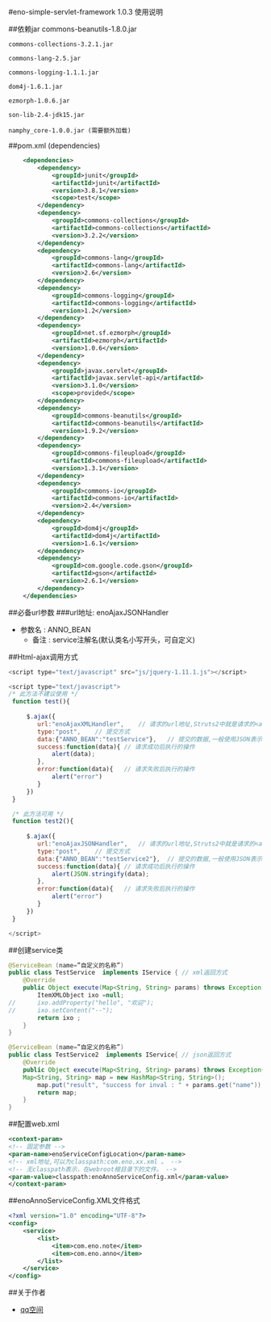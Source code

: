 #eno-simple-servlet-framework 1.0.3 使用说明

##依赖jar
    commons-beanutils-1.8.0.jar

    commons-collections-3.2.1.jar

    commons-lang-2.5.jar

    commons-logging-1.1.1.jar

    dom4j-1.6.1.jar

    ezmorph-1.0.6.jar

    son-lib-2.4-jdk15.jar

    namphy_core-1.0.0.jar (需要额外加载)

##pom.xml (dependencies)
```xml
    <dependencies>
    	<dependency>
			<groupId>junit</groupId>
			<artifactId>junit</artifactId>
			<version>3.8.1</version>
			<scope>test</scope>
		</dependency>
		<dependency>
			<groupId>commons-collections</groupId>
			<artifactId>commons-collections</artifactId>
			<version>3.2.2</version>
		</dependency>
		<dependency>
			<groupId>commons-lang</groupId>
			<artifactId>commons-lang</artifactId>
			<version>2.6</version>
		</dependency>
		<dependency>
			<groupId>commons-logging</groupId>
			<artifactId>commons-logging</artifactId>
			<version>1.2</version>
		</dependency>
		<dependency>
			<groupId>net.sf.ezmorph</groupId>
			<artifactId>ezmorph</artifactId>
			<version>1.0.6</version>
		</dependency>
		<dependency>
			<groupId>javax.servlet</groupId>
			<artifactId>javax.servlet-api</artifactId>
			<version>3.1.0</version>
			<scope>provided</scope>
		</dependency>
		<dependency>
			<groupId>commons-beanutils</groupId>
			<artifactId>commons-beanutils</artifactId>
			<version>1.9.2</version>
		</dependency>
		<dependency>
			<groupId>commons-fileupload</groupId>
			<artifactId>commons-fileupload</artifactId>
			<version>1.3.1</version>
		</dependency>
		<dependency>
			<groupId>commons-io</groupId>
			<artifactId>commons-io</artifactId>
			<version>2.4</version>
		</dependency>
		<dependency>
			<groupId>dom4j</groupId>
			<artifactId>dom4j</artifactId>
			<version>1.6.1</version>
		</dependency>
		<dependency>
			<groupId>com.google.code.gson</groupId>
			<artifactId>gson</artifactId>
			<version>2.6.1</version>
		</dependency>
	</dependencies>
```

##必备url参数
###url地址: enoAjaxJSONHandler
* 参数名  : ANNO_BEAN
    * 备注 : service注解名(默认类名小写开头，可自定义)


##Html-ajax调用方式
```javascript
<script type="text/javascript" src="js/jquery-1.11.1.js"></script>

<script type="text/javascript">
/* 此方法不建议使用 */
 function test(){
     
	 $.ajax({
		url:"enoAjaxXMLHandler",	// 请求的url地址,Struts2中就是请求的<action>的name
		type:"post",	// 提交方式
		data:{"ANNO_BEAN":"testService"},	// 提交的数据,一般使用JSON表示
		success:function(data){	// 请求成功后执行的操作
			alert(data);
		},
		error:function(data){	// 请求失败后执行的操作
			alert("error")
		}
	 }) 
 }

 /* 此方法可用 */
 function test2(){
	 
	 $.ajax({
		url:"enoAjaxJSONHandler",	// 请求的url地址,Struts2中就是请求的<action>的name
		type:"post",	// 提交方式
		data:{"ANNO_BEAN":"testService2"},	// 提交的数据,一般使用JSON表示
		success:function(data){	// 请求成功后执行的操作
			alert(JSON.stringify(data);
		},
		error:function(data){	// 请求失败后执行的操作
			alert("error")
		}
	 }) 
 }

</script>
```



##创建service类


```java
@ServiceBean (name=”自定义的名称”)
public class TestService  implements IService { // xml返回方式
    @Override
	public Object execute(Map<String, String> params) throws Exception {
		ItemXMLObject ixo =null;
//		ixo.addProperty("hello", "欢迎");
//		ixo.setContent("--");
		return ixo ;
	}
}

@ServiceBean (name=”自定义的名称”)
public class TestService2  implements IService{ // json返回方式
	@Override
	public Object execute(Map<String, String> params) throws Exception{
	Map<String, String> map = new HashMap<String, String>();
		map.put("result", "success for inval : " + params.get("name"));
		return map;
	}
}
```


##配置web.xml
```xml
<context-param>
<!-- 固定参数 -->
<param-name>enoServiceConfigLocation</param-name>
<!-- xml地址,可以为classpath:com.eno.xx.xml 。 -->
<!-- 无classpath表示，在webroot根目录下的文件。 -->
<param-value>classpath:enoAnnoServiceConfig.xml</param-value>        
</context-param>
```

##enoAnnoServiceConfig.XML文件格式
```xml
<?xml version="1.0" encoding="UTF-8"?>
<config>
    <service>
		<list>
			<item>com.eno.note</item>
			<item>com.eno.anno</item>
		</list>
	</service>
</config>
```
 
 

##关于作者
* [qq空间](http://user.qzone.qq.com/945891539)
 

